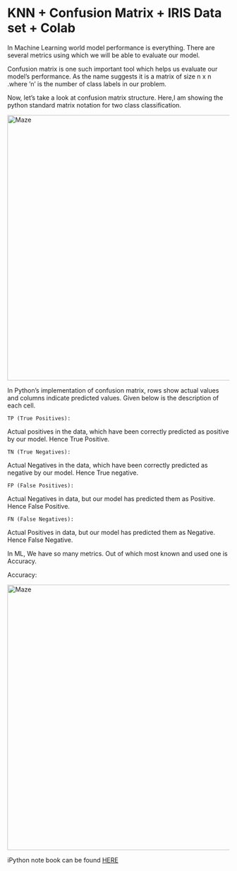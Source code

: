 # KNN + Confusion Matrix + IRIS Data set + Colab

In Machine Learning world model performance is everything. There are several metrics using which we will be able to evaluate our model.

Confusion matrix is one such important tool which helps us evaluate our model’s performance. As the name suggests it is a matrix of size n x n .where ’n’ is the number of class labels in our problem.

Now, let’s take a look at confusion matrix structure. Here,I am showing the python standard matrix notation for two class classification.

<img width="600" alt="Maze" src="https://user-images.githubusercontent.com/109574120/218939725-9cbca6fd-da19-4891-90b1-097d1f0588df.png">

In Python’s implementation of confusion matrix, rows show actual values and columns indicate predicted values. Given below is the description of each cell.

    TP (True Positives):

Actual positives in the data, which have been correctly predicted as positive by our model. Hence True Positive.

    TN (True Negatives):

Actual Negatives in the data, which have been correctly predicted as negative by our model. Hence True negative.

    FP (False Positives):

Actual Negatives in data, but our model has predicted them as Positive. Hence False Positive.

    FN (False Negatives):

Actual Positives in data, but our model has predicted them as Negative. Hence False Negative.


In ML, We have so many metrics. Out of which most known and used one is Accuracy.

Accuracy:

<img width="600" alt="Maze" src="https://user-images.githubusercontent.com/109574120/218940175-7074240f-8b2b-49a8-bd99-e77a345e57d3.png">

iPython note book can be found [HERE](https://github.com/fatemanagori/Machine-Learning/blob/main/Supervised%20Learning/KNN%20%2B%20Confusion%20Matrix%20%2B%20Iris%20Data%20set%20%2B%20Colab/knn_iris.pdf)

